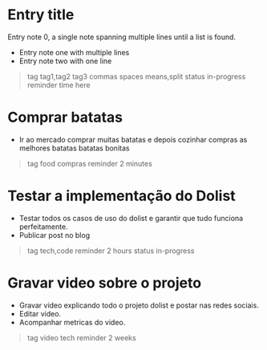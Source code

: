# Entry title

Entry note 0, a single note spanning multiple
lines until a list is found.

- Entry note one
  with multiple lines
- Entry note two with one line

> tag tag1,tag2 tag3 commas spaces means,split
> status in-progress
> reminder time here

# Comprar batatas 

- Ir ao mercado comprar muitas batatas e depois cozinhar
  compras as melhores batatas
  batatas bonitas

> tag food compras
> reminder 2 minutes

# Testar a implementação do Dolist

- Testar todos os casos de uso do dolist e garantir 
  que tudo funciona perfeitamente.
- Publicar post no blog

> tag tech,code 
> reminder 2 hours
> status in-progress


# Gravar video sobre o projeto

- Gravar video explicando todo o projeto dolist
  e postar nas redes sociais.
- Editar video.
- Acompanhar metricas do video.

> tag video tech
> reminder 2 weeks
